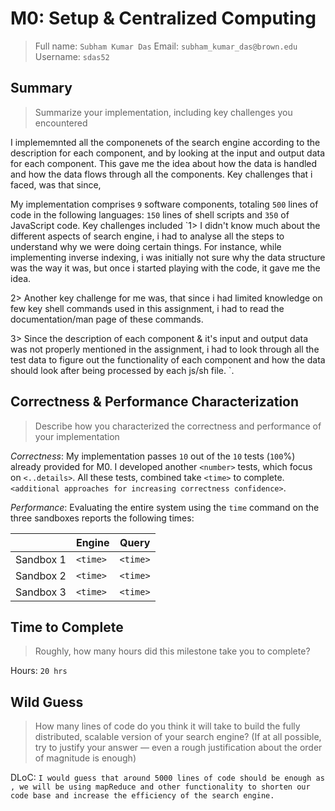 # M0: Setup & Centralized Computing
> Full name: `Subham Kumar Das`
> Email:  `subham_kumar_das@brown.edu`
> Username:  `sdas52`

## Summary
> Summarize your implementation, including key challenges you encountered

I implememnted all the componenets of the search engine according to the description for each component, and by looking at the input and output data for each component. This gave me the idea about how the data is handled and how the data flows through all the components. Key challenges that i faced, was that since, 



My implementation comprises `9` software components, totaling `500` lines of code in the following languages: `150` lines of shell scripts and `350` of JavaScript code. Key challenges included `1> I didn't know much about the different aspects of search engine, i had to analyse all the steps to understand why we were doing certain things. For instance, while implementing inverse indexing, i was initially not sure why the data structure was the way it was, but once i started playing with the code, it gave me the idea.

2> Another key challenge for me was, that since i had limited knowledge on few key shell commands used in this assignment, i had to read the documentation/man page of these commands.

3> Since the description of each component & it's input and output data was not properly mentioned in the assignment, i had to look through all the test data to figure out the functionality of each component and how the data should look after being processed by each js/sh file.
`.

## Correctness & Performance Characterization
> Describe how you characterized the correctness and performance of your implementation

*Correctness*: My implementation passes `10` out of the `10` tests (`100`%) already provided for M0. I developed another `<number>` tests, which focus on `<..details>`. All these tests, combined take `<time>` to complete. `<additional approaches for increasing correctness confidence>`.

*Performance*: Evaluating the entire system using the `time` command on the three sandboxes reports the following times:

|           | Engine   | Query    |
| --------- | -------- | -------- |
| Sandbox 1 | `<time>` | `<time>` |
| Sandbox 2 | `<time>` | `<time>` |
| Sandbox 3 | `<time>` | `<time>` |

## Time to Complete
> Roughly, how many hours did this milestone take you to complete?

Hours: `20 hrs`

## Wild Guess
> How many lines of code do you think it will take to build the fully distributed, scalable version of your search engine? (If at all possible, try to justify your answer — even a rough justification about the order of magnitude is enough)

DLoC: `I would guess that around 5000 lines of code should be enough as , we will be using mapReduce and other functionality to shorten our code base and increase the efficiency of the search engine.`

